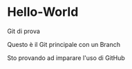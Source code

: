# Hello-World
Git di prova


Questo è il Git principale con un Branch

Sto provando ad imparare l'uso di GitHub

